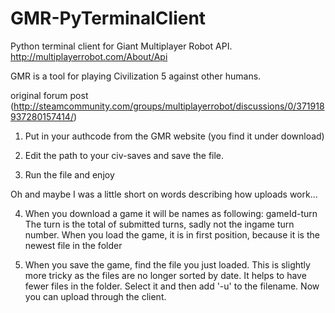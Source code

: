 # GMR-PyTerminalClient
Python terminal client for Giant Multiplayer Robot API. http://multiplayerrobot.com/About/Api

GMR is a tool for playing Civilization 5 against other humans.

original forum post
(http://steamcommunity.com/groups/multiplayerrobot/discussions/0/371918937280157414/)

1) Put in your authcode from the GMR website (you find it under download)

2) Edit the path to your civ-saves and save the file.

3) Run the file and enjoy



Oh and maybe I was a little short on words describing how uploads work...

4) When you download a game it will be names as following: gameId-turn
The turn is the total of submitted turns, sadly not the ingame turn number.
When you load the game, it is in first position, because it is the newest file in the folder

5) When you save the game, find the file you just loaded.
This is slightly more tricky as the files are no longer sorted by date.
It helps to have fewer files in the folder.
Select it and then add '-u' to the filename.
Now you can upload through the client. 
